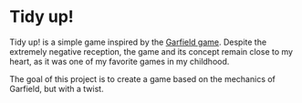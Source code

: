 # Tidy up!
Tidy up! is a simple game inspired by the [Garfield game](https://en.wikipedia.org/wiki/Garfield_(video_game)). Despite the extremely negative reception, the game and its concept remain close to my heart, as it was one of my favorite games in my childhood.

The goal of this project is to create a game based on the mechanics of Garfield, but with a twist.